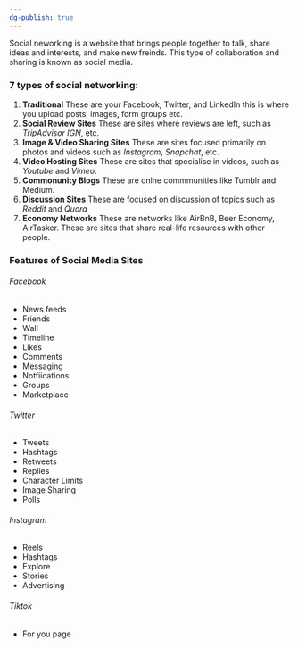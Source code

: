 ```yaml
---
dg-publish: true
---
```


Social neworking is a website that brings people together to talk, share ideas and interests, and make new freinds. This type of collaboration and sharing is known as social media.

### 7 types of social networking:
1. **Traditional**
		These are your Facebook, Twitter, and LinkedIn
		this is where you upload posts, images, form groups etc.
2. **Social Review Sites**
	These are sites where reviews are left, such as *TripAdvisor* *IGN*, etc.
3. **Image & Video Sharing Sites**
	These are sites focused primarily on photos and videos such as *Instagram*, *Snapchat*, etc.
4. **Video Hosting Sites**
	These are sites that specialise in videos, such as *Youtube* and *Vimeo*.
5. **Commonunity Blogs**
	These are onlne commmunities like Tumblr and Medium.
6. **Discussion Sites**
	These are focused on discussion of topics such as *Reddit* and *Quora*
7. **Economy Networks**
	These are networks like AirBnB, Beer Economy, AirTasker. These are sites that share real-life resources with other people.


### Features of Social Media Sites
###### Facebook
- News feeds
- Friends
- Wall
- Timeline
- Likes
- Comments
- Messaging
- Notfiications
- Groups
- Marketplace
###### Twitter
- Tweets
- Hashtags
- Retweets
- Replies
- Character Limits
- Image Sharing
- Polls



###### Instagram
- Reels
- Hashtags
- Explore
- Stories
- Advertising


###### Tiktok
- For you page




